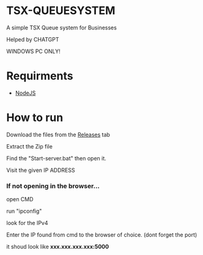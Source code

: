 # TSX-QUEUESYSTEM
A simple TSX Queue system for Businesses

Helped by CHATGPT

WINDOWS PC ONLY!

# Requirments
- [NodeJS](https://nodejs.org/en)

# How to run
Download the files from the [Releases](https://github.com/anthonrockstar6/TSX-QUEUESYSTEM/releases/tag/1.0.0) tab

Extract the Zip file

Find the "Start-server.bat" then open it.

Visit the given IP ADDRESS


### If not opening in the browser...

open CMD

run "ipconfig"

look for the IPv4

Enter the IP found from cmd to the browser of choice. (dont forget the port)

it shoud look like **xxx.xxx.xxx.xxx:5000**

